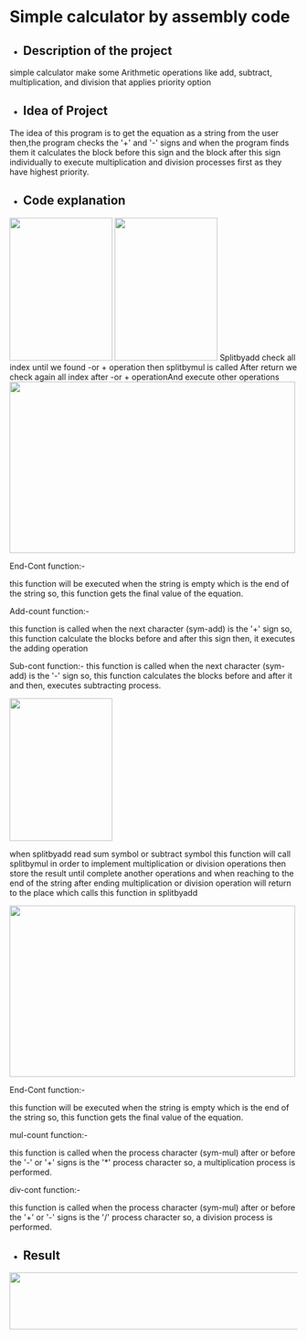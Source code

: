 # Simple calculator by assembly code



-  ## Description of the project

simple calculator make some Arithmetic operations like add, subtract, multiplication, and division that applies priority option


-  ## Idea of Project

The idea of this program is to get the equation as a string from the user  then,the program checks the '+' and '-' signs and when the program finds them it calculates the block before this sign and 
the block after this sign individually to execute multiplication and division processes first as
 they have highest priority. 


-  ## Code explanation

<img src="https://user-images.githubusercontent.com/40215551/104139274-07cc1a00-53b3-11eb-863f-9e68e5707866.png" width="180" height="250">




<img src="https://user-images.githubusercontent.com/76923461/104135963-cf6d1180-539b-11eb-9e80-323ce1a55dac.PNG" width="180" height="250">
Splitbyadd check all index until we found -or + operation  then splitbymul is called After return we check again all index after -or + operationAnd execute other operations

<img src="https://user-images.githubusercontent.com/77008342/104136726-98e5c580-53a0-11eb-9ec2-f965bc46e02d.png" width="500" height="300">


End-Cont function:-

this function will be executed when the string is empty which is the end of the string so, 
this function gets the final value of the equation.

Add-count function:-

this function is called when the next character (sym-add) is the '+' sign so, 
this function calculate the blocks before and after this sign then,
it executes the adding operation

Sub-cont function:-
this function is called when the next character (sym-add) is the '-' sign so, 
this function calculates the blocks before and after it and then, executes subtracting process. 

<img src="https://user-images.githubusercontent.com/76923461/104137190-b6685e80-53a3-11eb-9f07-5c997af2809d.PNG" width="180" height="250">

when splitbyadd read sum symbol or subtract symbol this function will call splitbymul in order to implement multiplication or division operations then store the result until complete another operations
and when reaching to the end of the string after ending multiplication or division operation will return to the place which calls this function in splitbyadd



<img src="https://user-images.githubusercontent.com/36426512/104137427-3d6a0680-53a5-11eb-96d4-f80c6016c3ab.jpg" width="500" height="300">


End-Cont function:- 

this function will be executed when the string is empty which is the end of the string so,
this function gets the final value of the equation. 

mul-count function:-  

this function is called when the process character (sym-mul)  after or before the '-' or '+' signs is the '*' process character so,
a multiplication process is performed.    

div-cont function:- 

this function is called when the process character (sym-mul) after or before the '+' or '-' signs is the '/' process character so,
a division process is performed.

-  ## Result

<img src="https://user-images.githubusercontent.com/36426512/104137677-3fcd6000-53a7-11eb-9406-38d84d78945f.PNG" width="600" height="100">


